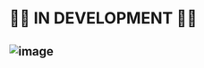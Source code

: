 #  👨‍💻 IN DEVELOPMENT 👨‍💻
## ![image](https://github.com/GMoraisz/clone-prime-video/assets/136760261/37b87918-a6b8-4259-b1f5-9139fe6a3112)

